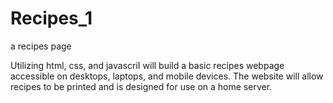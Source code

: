 # Recipes_1
a recipes page

Utilizing html, css, and javascriI will build a basic recipes webpage accessible on desktops, laptops, and mobile devices. The website will allow recipes to be printed and is designed for use on a home server.
